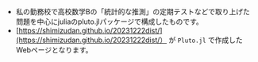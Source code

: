 - 私の勤務校で高校数学Bの「統計的な推測」の定期テストなどで取り上げた問題を中心にjuliaのpluto.jlパッケージで構成したものです。
- [https://shimizudan.github.io/20231222dist/](https://shimizudan.github.io/20231222dist/） が `Pluto.jl` で作成したWebページとなります。
